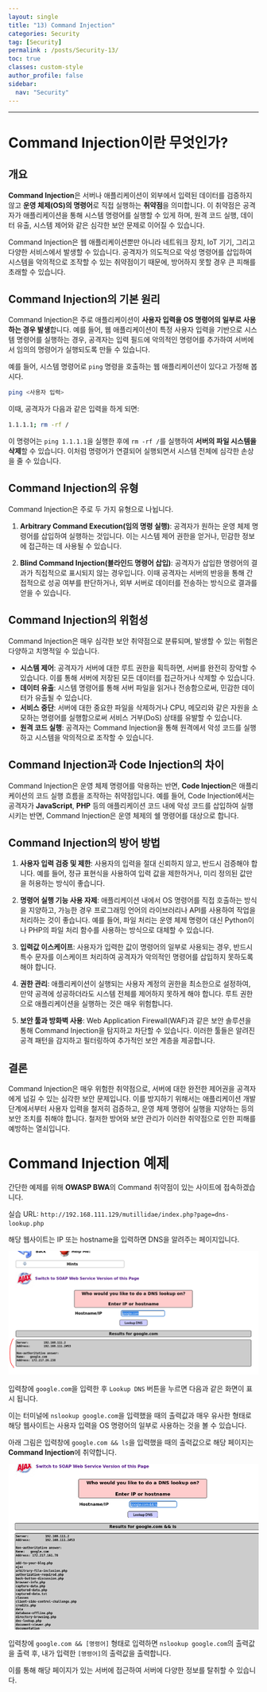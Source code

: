 ```yaml
---
layout: single
title: "13) Command Injection"
categories: Security
tag: [Security]
permalink : /posts/Security-13/
toc: true
classes: custom-style
author_profile: false
sidebar:
  nav: "Security"
---
```


<hr>

# Command Injection이란 무엇인가?

## 개요

**Command Injection**은 서버나 애플리케이션이 외부에서 입력된 데이터를 검증하지 않고 **운영 체제(OS)의 명령어**로 직접 실행하는 **취약점**을 의미합니다. 이 취약점은 공격자가 애플리케이션을 통해 시스템 명령어를 실행할 수 있게 하며, 원격 코드 실행, 데이터 유출, 시스템 제어와 같은 심각한 보안 문제로 이어질 수 있습니다.

Command Injection은 웹 애플리케이션뿐만 아니라 네트워크 장치, IoT 기기, 그리고 다양한 서비스에서 발생할 수 있습니다. 공격자가 의도적으로 악성 명령어를 삽입하여 시스템을 악의적으로 조작할 수 있는 취약점이기 때문에, 방어하지 못할 경우 큰 피해를 초래할 수 있습니다.

## Command Injection의 기본 원리

Command Injection은 주로 애플리케이션이 **사용자 입력을 OS 명령어의 일부로 사용하는 경우 발생**합니다. 예를 들어, 웹 애플리케이션이 특정 사용자 입력을 기반으로 시스템 명령어를 실행하는 경우, 공격자는 입력 필드에 악의적인 명령어를 추가하여 서버에서 임의의 명령어가 실행되도록 만들 수 있습니다.

예를 들어, 시스템 명령어로 `ping` 명령을 호출하는 웹 애플리케이션이 있다고 가정해 봅시다.

```bash
ping <사용자 입력>
```

이때, 공격자가 다음과 같은 입력을 하게 되면:

```bash
1.1.1.1; rm -rf /
```

이 명령어는 `ping 1.1.1.1`을 실행한 후에 `rm -rf /`를 실행하여 **서버의 파일 시스템을 삭제**할 수 있습니다. 이처럼 명령어가 연결되어 실행되면서 시스템 전체에 심각한 손상을 줄 수 있습니다.

## Command Injection의 유형

Command Injection은 주로 두 가지 유형으로 나뉩니다.

1. <b>Arbitrary Command Execution(임의 명령 실행)</b>: 공격자가 원하는 운영 체제 명령어를 삽입하여 실행하는 것입니다. 이는 시스템 제어 권한을 얻거나, 민감한 정보에 접근하는 데 사용될 수 있습니다.

2. <b>Blind Command Injection(블라인드 명령어 삽입)</b>: 공격자가 삽입한 명령어의 결과가 직접적으로 표시되지 않는 경우입니다. 이때 공격자는 서버의 반응을 통해 간접적으로 성공 여부를 판단하거나, 외부 서버로 데이터를 전송하는 방식으로 결과를 얻을 수 있습니다.

## Command Injection의 위험성

Command Injection은 매우 심각한 보안 취약점으로 분류되며, 발생할 수 있는 위험은 다양하고 치명적일 수 있습니다.

- <b>시스템 제어</b>: 공격자가 서버에 대한 루트 권한을 획득하면, 서버를 완전히 장악할 수 있습니다. 이를 통해 서버에 저장된 모든 데이터를 접근하거나 삭제할 수 있습니다.
- <b>데이터 유출</b>: 시스템 명령어를 통해 서버 파일을 읽거나 전송함으로써, 민감한 데이터가 유출될 수 있습니다.
- <b>서비스 중단</b>: 서버에 대한 중요한 파일을 삭제하거나 CPU, 메모리와 같은 자원을 소모하는 명령어를 실행함으로써 서비스 거부(DoS) 상태를 유발할 수 있습니다.
- <b>원격 코드 실행</b>: 공격자는 Command Injection을 통해 원격에서 악성 코드를 실행하고 시스템을 악의적으로 조작할 수 있습니다.

## Command Injection과 Code Injection의 차이

Command Injection은 운영 체제 명령어를 악용하는 반면, **Code Injection**은 애플리케이션의 코드 실행 흐름을 조작하는 취약점입니다. 예를 들어, Code Injection에서는 공격자가 **JavaScript**, **PHP** 등의 애플리케이션 코드 내에 악성 코드를 삽입하여 실행시키는 반면, Command Injection은 운영 체제의 쉘 명령어를 대상으로 합니다.

## Command Injection의 방어 방법

1. <b>사용자 입력 검증 및 제한</b>: 사용자의 입력을 절대 신뢰하지 않고, 반드시 검증해야 합니다. 예를 들어, 정규 표현식을 사용하여 입력 값을 제한하거나, 미리 정의된 값만을 허용하는 방식이 좋습니다.

2. <b>명령어 실행 기능 사용 자제</b>: 애플리케이션 내에서 OS 명령어를 직접 호출하는 방식을 지양하고, 가능한 경우 프로그래밍 언어의 라이브러리나 API를 사용하여 작업을 처리하는 것이 좋습니다. 예를 들어, 파일 처리는 운영 체제 명령어 대신 Python이나 PHP의 파일 처리 함수를 사용하는 방식으로 대체할 수 있습니다.

3. <b>입력값 이스케이프</b>: 사용자가 입력한 값이 명령어의 일부로 사용되는 경우, 반드시 특수 문자를 이스케이프 처리하여 공격자가 악의적인 명령어를 삽입하지 못하도록 해야 합니다.

4. <b>권한 관리</b>: 애플리케이션이 실행되는 사용자 계정의 권한을 최소한으로 설정하여, 만약 공격에 성공하더라도 시스템 전체를 제어하지 못하게 해야 합니다. 루트 권한으로 애플리케이션을 실행하는 것은 매우 위험합니다.

5. <b>보안 툴과 방화벽 사용</b>: Web Application Firewall(WAF)과 같은 보안 솔루션을 통해 Command Injection을 탐지하고 차단할 수 있습니다. 이러한 툴들은 알려진 공격 패턴을 감지하고 필터링하여 추가적인 보안 계층을 제공합니다.

## 결론

Command Injection은 매우 위험한 취약점으로, 서버에 대한 완전한 제어권을 공격자에게 넘길 수 있는 심각한 보안 문제입니다. 이를 방지하기 위해서는 애플리케이션 개발 단계에서부터 사용자 입력을 철저히 검증하고, 운영 체제 명령어 실행을 지양하는 등의 보안 조치를 취해야 합니다. 철저한 방어와 보안 관리가 이러한 취약점으로 인한 피해를 예방하는 열쇠입니다.

# Command Injection 예제

간단한 예제를 위해 **OWASP BWA**의 Command 취약점이 있는 사이트에 접속하겠습니다.

실습 URL: `http://192.168.111.129/mutillidae/index.php?page=dns-lookup.php`

해당 웹사이트는 IP 또는 hostname을 입력하면 DNS을 알려주는 페이지입니다.

<p id="img_center">
  <img 
        src="../../assets/images/Security/13-01.PNG"
        alt="image"
        title="image"
  >
</p>

입력창에 `google.com`을 입력한 후 `Lookup DNS` 버튼을 누르면 다음과 같은 화면이 표시 됩니다.

이는 터미널에 `nslookup google.com`을 입력했을 때의 출력값과 매우 유사한 형태로 해당 웹사이트는 사용자 입력을 OS 명령어의 일부로 사용하는 것을 볼 수 있습니다.

아래 그림은 입력창에 `google.com && ls`을 입력했을 때의 출력값으로 해당 페이지는 **Command Injection**에 취약합니다.

<p id="img_center">
  <img 
        src="../../assets/images/Security/13-02.PNG"
        alt="image"
        title="image"
  >
</p>

입력창에 `google.com && [명령어]` 형태로 입력하면 `nslookup google.com`의 출력값을 출력 후, 내가 입력한 `[명령어]`의 출력값을 출력합니다.

이를 통해 해당 페이지가 있는 서버에 접근하여 서버에 다양한 정보를 탈취할 수 있습니다.
